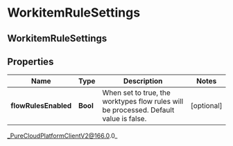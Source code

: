 # WorkitemRuleSettings

## WorkitemRuleSettings

## Properties

|Name | Type | Description | Notes|
|------------ | ------------- | ------------- | -------------|
| **flowRulesEnabled** | **Bool** | When set to true, the worktypes flow rules will be processed. Default value is false. | [optional] |



_PureCloudPlatformClientV2@166.0.0_
